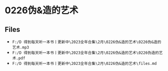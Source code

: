 # 0226伪&造的艺术

## Files

- `F:/D 得到每天听一本书丨更新中\2023全年合集\2月\0226伪&造的艺术\0226伪&造的艺术.mp3`
- `F:/D 得到每天听一本书丨更新中\2023全年合集\2月\0226伪&造的艺术\0226伪造的艺术.pdf`
- `F:/D 得到每天听一本书丨更新中\2023全年合集\2月\0226伪&造的艺术\files.md`
